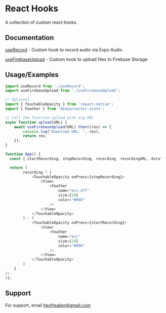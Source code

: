 # React Hooks

A collection of custom react hooks.

## Documentation

[useRecord](https://github.com/ayush-rathore/react-hooks/blob/main/src/useRecord.js) - Custom hook to record audio via Expo Audio

[useFirebaseUpload](https://github.com/ayush-rathore/react-hooks/blob/main/src/useFirebaseUpload.js) - Custom hook to upload files to Firebase Storage

## Usage/Examples

```javascript
import useRecord from './useRecord';
import useFirebaseUpload from './useFirebaseUpload';

// Optional
import { TouchableOpacity } from 'reaact-native';
import { Feather } from '@expo/vector-icons';

// Call the function upload with arg URL
async function upload(URL) {
    await useFirebaseUpload(URL).then((res) => {
        console.log("Download URL: ", res);
        return res;
    });
}

function App() {
  const { startRecording, stopRecording, recording, recordingURL, duration } = useRecord();

  return (
        recording ? (
            <TouchableOpacity onPress={stopRecording}>
                <View>
                    <Feather
                        name="mic-off"
                        size={18}
                        color="#000"
                    />
                </View>
            </TouchableOpacity>
        ) : (
            <TouchableOpacity onPress={startRecording}>
                <View>
                    <Feather
                        name="mic"
                        size={18}
                        color="#000"
                    />
                </View>
            </TouchableOpacity>
        )
    }
/>
)};
```

## Support

For support, email heyfreaker@gmail.com

